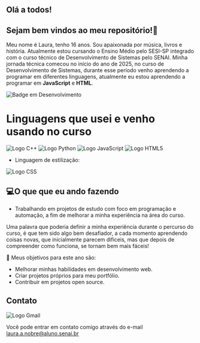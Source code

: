 ## Olá a todos! 

## Sejam bem vindos ao meu repositório!🤍

Meu nome é Laura, tenho 16 anos. 
Sou apaixonada por música, livros e história. 
Atualmente estou cursando o Ensino Médio pelo SESI-SP integrado com o curso técnico de Desenvolvimento de Sistemas pelo SENAI.
Minha jornada técnica comecou no início do ano de 2025, no curso de Desenvolvimento de Sistemas, durante esse período venho aprendendo a programar em diferentes linguagens, atualmente eu estou aprendendo a programar em **JavaScript** e **HTML**. 

![Badge em Desenvolvimento](http://img.shields.io/static/v1?label=STATUS&message=EM%20DESENVOLVIMENTO&color=GREEN&style=for-the-badge)


# Linguagens que usei e venho usando no curso
![Logo C++](https://img.shields.io/badge/C%2B%2B-00599C?style=for-the-badge&logo=c%2B%2B&logoColor=white)
![Logo Python](https://img.shields.io/badge/Python-FFD43B?style=for-the-badge&logo=python&logoColor=blue)
![Logo JavaScript](https://img.shields.io/badge/JavaScript-323330?style=for-the-badge&logo=javascript&logoColor=F7DF1E)
![Logo HTML5](https://img.shields.io/badge/HTML5-E34F26?style=for-the-badge&logo=html5&logoColor=white)

- Linguagem de estilização:

![Logo CSS](https://img.shields.io/badge/CSS3-1572B6?style=for-the-badge&logo=css3&logoColor=white)


## :computer:O que que eu ando fazendo
- Trabalhando em projetos de estudo com foco em programação e automação, a fim de melhorar a minha experiência na área do curso.

Uma palavra que poderia definir a minha experiência durante o percurso do curso, é que tem sido algo bem desafiador, a cada momento aprendendo coisas novas, que inicialmente parecem dificeis, mas que depois de compreender como funciona, se tornam bem mais fáceis!

🎯 Meus objetivos para este ano são:  
- Melhorar minhas habilidades em desenvolvimento web.  
- Criar projetos próprios para meu portfólio.  
- Contribuir em projetos open source.

## Contato

![Logo Gmail](https://img.shields.io/badge/Gmail-D14836?style=for-the-badge&logo=gmail&logoColor=white) 

Você pode entrar em contato comigo através do e-mail laura.a.nobre@aluno.senai.br

